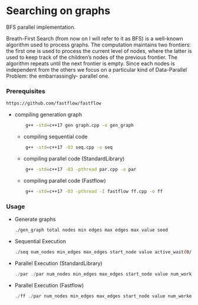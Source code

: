 # Searching on graphs
BFS parallel implementation.


Breath-First Search (from now on I will refer to it as BFS) is a well-known
algorithm used to process graphs. The computation maintains two frontiers: the
first one is used to process the current level of nodes, where the latter is used to
keep track of the children’s nodes of the previous frontier. The algorithm repeats
until the next frontier is empty. Since each nodes is independent from the others
we focus on a particular kind of Data-Parallel Problem: the embarrassingly-
parallel one.

### Prerequisites

  ```sh
  https://github.com/fastflow/fastflow
  ```
* compiling generation graph
  ```sh
      g++ -std=c++17 gen graph.cpp -o gen_graph
  ```
  
  * compiling sequential code
  ```sh
      g++ -std=c++17 -O3 seq.cpp -o seq
  ```
  
  * compiling parallel code (StandardLibrary)
  ```sh
      g++ -std=c++17 -O3 -pthread par.cpp -o par
  ```
  
  * compiling parallel code (Fastflow)
  ```sh
      g++ -std=c++17 -O3 -pthread -I fastflow ff.cpp -o ff
  ```
### Usage

* Generate graphs
   ```sh
   ./gen_graph total nodes min edges max edges max value seed
   ```
* Sequential Execution
   ```sh
   ./seq num_nodes min_edges max_edges start_node value active_wait(0/1) debug(0/1)
   ```
   
* Parallel Execution (StandardLibrary)
   ```js
   ./par ./par num_nodes min_edges max_edges start_node value num_workers steal(0/1) active_wait(0/1) debug(0/1)
   ```
* Parallel Execution (Fastflow)
   ```js
   ./ff ./par num_nodes min_edges max_edges start_node value num_workers steal(0/1) active_wait(0/1) debug(0/1)
   ```

